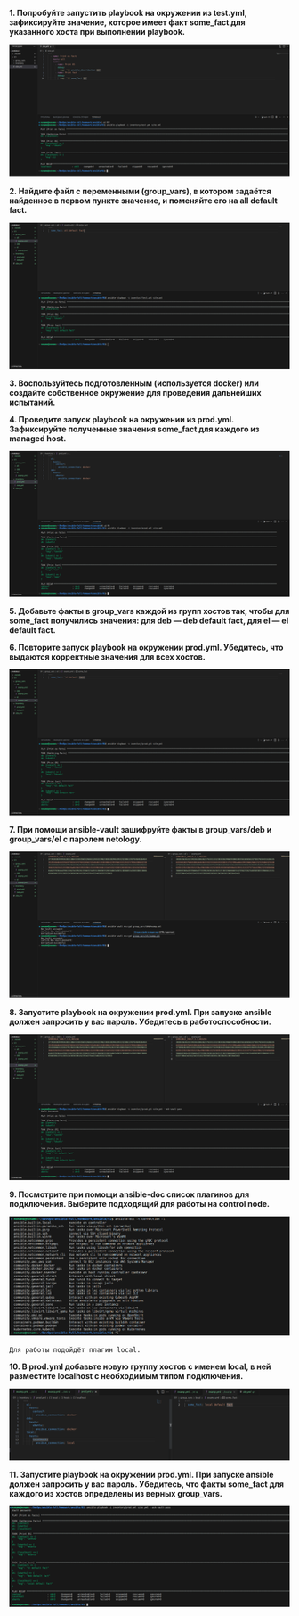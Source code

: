 **1. Попробуйте запустить playbook на окружении из test.yml, зафиксируйте значение, которое имеет факт some_fact для указанного хоста при выполнении playbook.**

![img-01](./img/01/1.png)

**2. Найдите файл с переменными (group_vars), в котором задаётся найденное в первом пункте значение, и поменяйте его на all default fact.**

![img-02](./img/01/2.png)

**3. Воспользуйтесь подготовленным (используется docker) или создайте собственное окружение для проведения дальнейших испытаний.**

**4. Проведите запуск playbook на окружении из prod.yml. Зафиксируйте полученные значения some_fact для каждого из managed host.**

![img-04](./img/01/4.png)

**5. Добавьте факты в group_vars каждой из групп хостов так, чтобы для some_fact получились значения: для deb — deb default fact, для el — el default fact.**

**6. Повторите запуск playbook на окружении prod.yml. Убедитесь, что выдаются корректные значения для всех хостов.**

![img-06](./img/01/6.png)

**7. При помощи ansible-vault зашифруйте факты в group_vars/deb и group_vars/el с паролем netology.**

![img-07](./img/01/7.png)

**8. Запустите playbook на окружении prod.yml. При запуске ansible должен запросить у вас пароль. Убедитесь в работоспособности.**

![img-08](./img/01/8.png)

**9. Посмотрите при помощи ansible-doc список плагинов для подключения. Выберите подходящий для работы на control node.**

![img-09](./img/01/9.png)

    Для работы подойдёт плагин local.

**10. В prod.yml добавьте новую группу хостов с именем local, в ней разместите localhost с необходимым типом подключения.**

![img-10](./img/01/10.png)

**11. Запустите playbook на окружении prod.yml. При запуске ansible должен запросить у вас пароль. Убедитесь, что факты some_fact для каждого из хостов определены из верных group_vars.**

![img-11](./img/01/11.png)